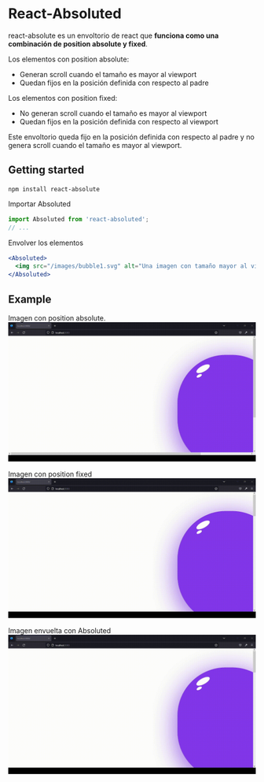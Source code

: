 # React-Absoluted

react-absolute es un envoltorio de react que **funciona como una combinación de position absolute y fixed**. 

Los elementos con position absolute:
- Generan scroll cuando el tamaño es mayor al viewport
- Quedan fijos en la posición definida con respecto al padre

Los elementos con position fixed:
- No generan scroll cuando el tamaño es mayor al viewport
- Quedan fijos en la posición definida con respecto al viewport

Este envoltorio queda fijo en la posición definida con respecto al padre y no genera scroll cuando el tamaño es mayor al viewport. 

## Getting started

```shell
npm install react-absolute
```

Importar Absoluted

```jsx
import Absoluted from 'react-absoluted';
// ...
```

Envolver los elementos
```jsx
<Absoluted>
  <img src="/images/bubble1.svg" alt="Una imagen con tamaño mayor al viewport"/>
</Absoluted>
```
## Example
Imagen con position absolute.
![Bubble 1](https://github.com/ccencisoj/react-absoluted/blob/main/docs/images/bubble1.gif)

Imagen con position fixed
![Bubble 2](https://github.com/ccencisoj/react-absoluted/blob/main/docs/images/bubble2.gif)

Imagen envuelta con Absoluted
!["Bubble 3"](https://github.com/ccencisoj/react-absoluted/blob/main/docs/images/bubble3.gif)
